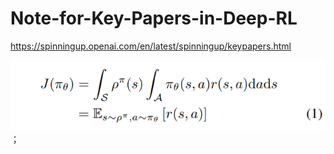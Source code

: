 # Note-for-Key-Papers-in-Deep-RL
https://spinningup.openai.com/en/latest/spinningup/keypapers.html


![image](https://github.com/XXXXX-HZ/Note-for-Key-Papers-in-Deep-RL/blob/main/img/3.6.2021/1.png)；
